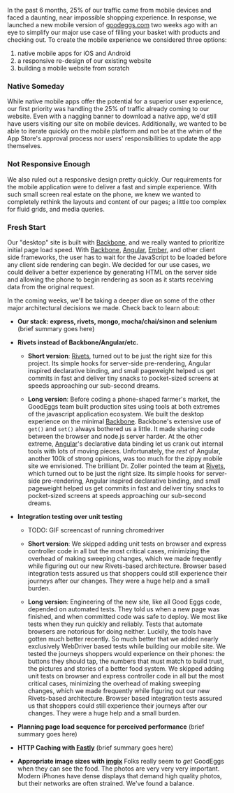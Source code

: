 In the past 6 months, 25% of our traffic came from mobile devices and faced a
daunting, near impossible shopping experience. In response, we launched a new
mobile version of [goodeggs.com](http://goodeggs.com) two weeks ago with an
eye to simplify our major use case of filling your basket with products and
checking out. To create the mobile experience we considered three options:

1. native mobile apps for iOS and Android
2. a responsive re-design of our existing website
3. building a mobile website from scratch

### Native Someday
While native mobile apps offer the potential for a superior user experience, our
first priority was handling the 25% of traffic already coming to our website.
Even with a nagging banner to download a native app, we'd still have users
visiting our site on mobile devices. Additionally, we wanted to be able to
iterate quickly on the mobile platform and not be at the whim of the App Store's
approval process nor users' responsibilities to update the app themselves.

### Not Responsive Enough
We also ruled out a responsive design pretty quickly. Our requirements for the
mobile application were to deliver a fast and simple experience. With such small
screen real estate on the phone, we knew we wanted to completely rethink the
layouts and content of our pages; a little too complex for fluid grids, and
media queries.

### Fresh Start
Our "desktop" site is built with
[Backbone](http://backbonejs.org/), and we really wanted to prioritize initial
page load speed. With [Backbone](http://backbonejs.org/),
[Angular](http://angularjs.org/), [Ember](http://emberjs.com/), and other client
side frameworks, the user has to wait for the JavaScript to be loaded before any
client side rendering can begin. We decided for our use cases, we could deliver
a better experience by generating HTML on the server side and allowing the phone
to begin rendering as soon as it starts receiving data from the original request.

In the coming weeks, we'll be taking a deeper dive on some of the other major
architectural decisions we made. Check back to learn about:

* __Our stack: express, rivets, mongo, mocha/chai/sinon and selenium__
(brief summary goes here)

* __Rivets instead of Backbone/Angular/etc.__
    * __Short version__:
      [Rivets](http://www.rivetsjs.com/), turned out to be just the right size for this project.  Its simple hooks for server-side pre-rendering, Angular inspired declarative binding, and small pageweight helped us get commits in fast and deliver tiny snacks to pocket-sized screens at speeds approaching our sub-second dreams.

    * __Long version__:
      Before coding a phone-shaped farmer's market, the GoodEggs team built production
      sites using tools at both extremes of the javascript application ecosystem. We
      built the desktop experience on the minimal [Backbone](http://backbonejs.org/).
      Backbone's extensive use of `get()` and `set()` always bothered us a little. It made
      sharing code between the browser and node.js server harder. At the other extreme,
      [Angular](http://angularjs.org/)'s declarative data binding let us crank out internal
      tools with lots of moving pieces. Unfortunately, the _rest_ of Angular, another 100k of
      strong opinions, was too much for the zippy mobile site we envisioned. The brilliant
      Dr. Zoller pointed the team at [Rivets](http://www.rivetsjs.com/), which turned out to
      be just the right size. Its simple hooks for server-side pre-rendering, Angular inspired declarative binding, and small pageweight helped us get commits in fast and deliver tiny snacks to pocket-sized screens at speeds approaching our sub-second dreams.

* __Integration testing over unit testing__
    * TODO: GIF screencast of running chromedriver
    * __Short version__:
      We skipped adding unit tests on browser and express controller code in all but the most critical cases, minimizing the overhead of making sweeping changes, which we made frequently while figuring out our new Rivets-based architecture. Browser based integration tests assured us that shoppers could still experience their journeys after our changes. They were a huge help and a small burden.

    * __Long version__:
      Engineering of the new site, like all Good Eggs code, depended on automated tests.  They told us when a new page was finished, and when committed code was safe to deploy.  We most like tests when they run quickly and reliably. Tests that automate browsers are notorious for doing neither. Luckily, the tools have gotten much better recently. So much better that we added nearly exclusively WebDriver based tests while building our mobile site. We tested the journeys shoppers would experience on their phones: the buttons they should tap, the numbers that must match to build trust, the pictures and stories of a better food system. We skipped adding unit tests on browser and express controller code in all but the most critical cases, minimizing the overhead of making sweeping changes, which we made frequently while figuring out our new Rivets-based architecture. Browser based integration tests assured us that shoppers could still experience their journeys after our changes. They were a huge help and a small burden.



* __Planning page load sequence for perceived performance__
(brief summary goes here)

* __HTTP Caching with [Fastly](https://www.fastly.com/)__
(brief summary goes here)

* __Appropriate image sizes with [imgix](http://www.imgix.com/)__
  Folks really seem to _get_ GoodEggs when they can see the food.  The photos are very very very important.  Modern iPhones have dense displays that demand high quality photos, but their networks are often strained.  We've found a balance.
